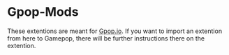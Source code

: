# Gpop-Mods
These extentions are meant for [Gpop.io](gpop.io). If you want to import an extention from here to Gamepop, there will be further instructions there on the extention.
